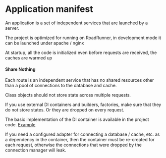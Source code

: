 Application manifest
===
An application is a set of independent services that are launched by a server.

The project is optimized for running on RoadRunner, in development mode it can be launched under apache / nginx

At startup, all the code is initialized even before requests are received, the caches are warmed up


#### Share Nothing #### 
Each route is an independent service that has no shared resources other than a pool of connections to the database and cache.

Class objects should not store state across multiple requests.

If you use external DI containers and builders, factories, make sure that they do not store states.
Or they are dropped on every request.

The basic implementation of the DI container is available in the project code.  [Example](add_service.md)

If you need a configured adapter for connecting a database / cache, etc. as a dependency in the container,
then the container must be re-created for each request, otherwise the connections that were dropped by the connection manager will leak.
